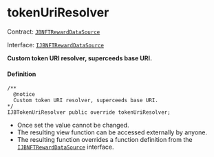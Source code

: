 # tokenUriResolver

Contract: [`JBNFTRewardDataSource`](/dev/api/contracts/or-data-sources/or-abstract/jbnftrewarddatasource/README.md)​‌

Interface: [`IJBNFTRewardDataSource`](/dev/api/interfaces/ijbnftrewarddatasource.md)

**Custom token URI resolver, superceeds base URI.**

#### Definition

```
/**
  @notice
  Custom token URI resolver, superceeds base URI.
*/
IJBTokenUriResolver public override tokenUriResolver;
```

* Once set the value cannot be changed.
* The resulting view function can be accessed externally by anyone.
* The resulting function overrides a function definition from the [`IJBNFTRewardDataSource`](/dev/api/interfaces/ijbnftrewarddatasource.md) interface.
